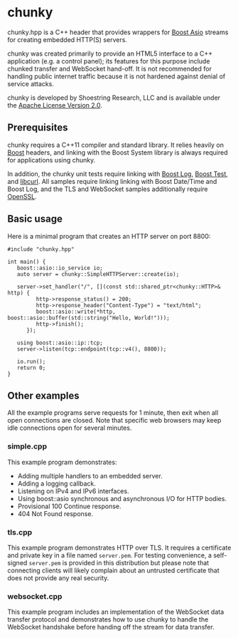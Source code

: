 # chunky
chunky.hpp is a C++ header that provides wrappers for [Boost
Asio](http://www.boost.org/doc/libs/1_59_0/doc/html/boost_asio.html)
streams for creating embedded HTTP(S) servers.

chunky was created primarily to provide an HTML5 interface to a C++
application (e.g. a control panel); its features for this purpose
include chunked transfer and WebSocket hand-off. It is not recommended
for handling public internet traffic because it is not hardened
against denial of service attacks.

chunky is developed by Shoestring Research, LLC and is available under
the [Apache License Version
2.0](http://www.apache.org/licenses/LICENSE-2.0).

## Prerequisites
chunky requires a C++11 compiler and standard library. It relies
heavily on [Boost](http://www.boost.org/) headers, and linking with
the Boost System library is always required for applications using
chunky.

In addition, the chunky unit tests require linking with
[Boost Log](http://www.boost.org/doc/libs/1_59_0/libs/log/doc/html/index.html),
[Boost Test](http://www.boost.org/doc/libs/1_59_0/libs/test/doc/html/index.html),
and [libcurl](http://curl.haxx.se/libcurl/). All samples require linking
linking with Boost Date/Time and Boost Log, and the TLS and WebSocket
samples additionally require [OpenSSL](https://www.openssl.org/).

## Basic usage
Here is a minimal program that creates an HTTP server on port 8800:

    #include "chunky.hpp"

    int main() {
       boost::asio::io_service io;
       auto server = chunky::SimpleHTTPServer::create(io);

       server->set_handler("/", [](const std::shared_ptr<chunky::HTTP>& http) {
             http->response_status() = 200;
             http->response_header("Content-Type") = "text/html";
             boost::asio::write(*http, boost::asio::buffer(std::string("Hello, World!")));
             http->finish();
          });

       using boost::asio::ip::tcp;
       server->listen(tcp::endpoint(tcp::v4(), 8800));

       io.run();
       return 0;
    }

## Other examples
All the example programs serve requests for 1 minute, then exit when
all open connections are closed. Note that specific web browsers may
keep idle connections open for several minutes.

### simple.cpp
This example program demonstrates:

* Adding multiple handlers to an embedded server.
* Adding a logging callback.
* Listening on IPv4 and IPv6 interfaces.
* Using boost::asio synchronous and asynchronous I/O for HTTP bodies.
* Provisional 100 Continue response.
* 404 Not Found response.

### tls.cpp
This example program demonstrates HTTP over TLS. It requires a
certificate and private key in a file named `server.pem`. For testing
convenience, a self-signed `server.pem` is provided in this
distribution but please note that connecting clients will likely
complain about an untrusted certificate that does not provide any
real security.

### websocket.cpp
This example program includes an implementation of the WebSocket data
transfer protocol and demonstrates how to use chunky to handle the
WebSocket handshake before handing off the stream for data transfer.
